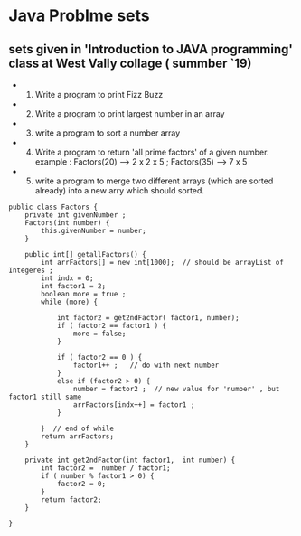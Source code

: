 # Java Problme sets

## sets given in 'Introduction to JAVA programming' class at West Vally collage ( summber `19)
- 1. Write a program to print Fizz Buzz
- 2. Write a program to print largest number in an array
- 3. write a program to sort a number array
- 4. Write a program to return 'all prime factors' of a given number. example : Factors(20) -->  2 x 2 x 5 ; Factors(35) -->  7 x 5
- 5. write a program to merge two different arrays (which are sorted already) into a new arry which should sorted.


```
public class Factors {
    private int givenNumber ; 
    Factors(int number) {
        this.givenNumber = number;
    }
    
    public int[] getallFactors() {
        int arrFactors[] = new int[1000];  // should be arrayList of Integeres ;
        int indx = 0;
        int factor1 = 2;
        boolean more = true ;
        while (more) {
        
            int factor2 = get2ndFactor( factor1, number);
            if ( factor2 == factor1 ) {
                more = false;
            }
            
            if ( factor2 == 0 ) {
                factor1++ ;   // do with next number
            }
            else if (factor2 > 0) {
                number = factor2 ;  // new value for 'number' , but factor1 still same
                arrFactors[indx++] = factor1 ;
            }
                     
        }  // end of while
        return arrFactors;
    }
    
    private int get2ndFactor(int factor1,  int number) {
        int factor2 =  number / factor1;
        if ( number % factor1 > 0) {
            factor2 = 0;
        }
        return factor2;
    }

}
```
